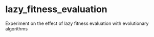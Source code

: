 # lazy_fitness_evaluation
Experiment on the effect of lazy fitness evaluation with evolutionary algorithms
